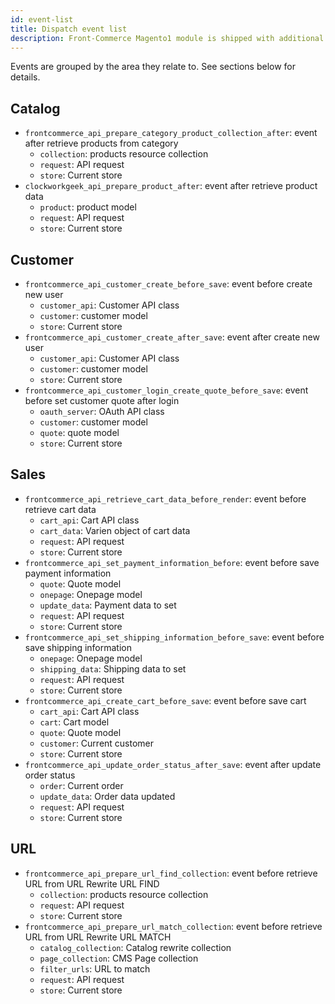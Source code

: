 ```yaml
---
id: event-list
title: Dispatch event list
description: Front-Commerce Magento1 module is shipped with additional events dispatched so you could customize its behavior and hook it into the module. This page contains details about them.
---
```


Events are grouped by the area they relate to. See sections below for details.

## Catalog

- `frontcommerce_api_prepare_category_product_collection_after`: event after retrieve products from category
  - `collection`: products resource collection
  - `request`: API request
  - `store`: Current store
- `clockworkgeek_api_prepare_product_after`: event after retrieve product data
  - `product`: product model
  - `request`: API request
  - `store`: Current store

## Customer

- `frontcommerce_api_customer_create_before_save`: event before create new user
  - `customer_api`: Customer API class
  - `customer`: customer model
  - `store`: Current store
- `frontcommerce_api_customer_create_after_save`: event after create new user
  - `customer_api`: Customer API class
  - `customer`: customer model
  - `store`: Current store
- `frontcommerce_api_customer_login_create_quote_before_save`: event before set customer quote after login
  - `oauth_server`: OAuth API class
  - `customer`: customer model
  - `quote`: quote model
  - `store`: Current store

## Sales

- `frontcommerce_api_retrieve_cart_data_before_render`: event before retrieve cart data
  - `cart_api`: Cart API class
  - `cart_data`: Varien object of cart data
  - `request`: API request
  - `store`: Current store
- `frontcommerce_api_set_payment_information_before`: event before save payment information
  - `quote`: Quote model
  - `onepage`: Onepage model
  - `update_data`: Payment data to set
  - `request`: API request
  - `store`: Current store
- `frontcommerce_api_set_shipping_information_before_save`: event before save shipping information
  - `onepage`: Onepage model
  - `shipping_data`: Shipping data to set
  - `request`: API request
  - `store`: Current store
- `frontcommerce_api_create_cart_before_save`: event before save cart
  - `cart_api`: Cart API class
  - `cart`: Cart model
  - `quote`: Quote model
  - `customer`: Current customer
  - `store`: Current store
- `frontcommerce_api_update_order_status_after_save`: event after update order status
  - `order`: Current order
  - `update_data`: Order data updated
  - `request`: API request
  - `store`: Current store

## URL

- `frontcommerce_api_prepare_url_find_collection`: event before retrieve URL from URL Rewrite URL FIND
  - `collection`: products resource collection
  - `request`: API request
  - `store`: Current store
- `frontcommerce_api_prepare_url_match_collection`: event before retrieve URL from URL Rewrite URL MATCH
  - `catalog_collection`: Catalog rewrite collection
  - `page_collection`: CMS Page collection
  - `filter_urls`: URL to match
  - `request`: API request
  - `store`: Current store
